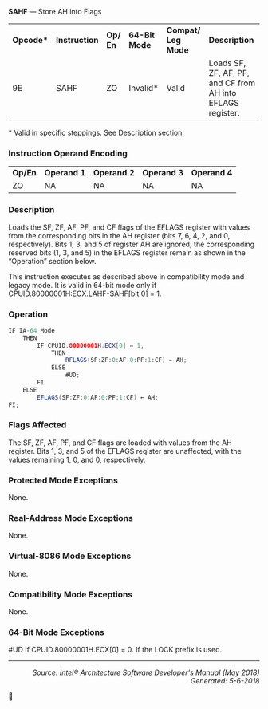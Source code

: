 <b>SAHF</b> — Store AH into Flags
<table>
	<tr>
		<td><b>Opcode*</b></td>
		<td><b>Instruction</b></td>
		<td><b>Op/ En</b></td>
		<td><b>64-Bit Mode</b></td>
		<td><b>Compat/ Leg Mode</b></td>
		<td><b>Description</b></td>
	</tr>
	<tr>
		<td>9E</td>
		<td>SAHF</td>
		<td>ZO</td>
		<td>Invalid*</td>
		<td>Valid</td>
		<td>Loads SF, ZF, AF, PF, and CF from AH into EFLAGS register.</td>
	</tr>
</table>

\* Valid in specific steppings. See Description section.

### Instruction Operand Encoding
<table>
	<tr>
		<td><b>Op/En</b></td>
		<td><b>Operand 1</b></td>
		<td><b>Operand 2</b></td>
		<td><b>Operand 3</b></td>
		<td><b>Operand 4</b></td>
	</tr>
	<tr>
		<td>ZO</td>
		<td>NA</td>
		<td>NA</td>
		<td>NA</td>
		<td>NA</td>
	</tr>
</table>


### Description
Loads the SF, ZF, AF, PF, and CF flags of the EFLAGS register with values from the corresponding bits in the AH
register (bits 7, 6, 4, 2, and 0, respectively). Bits 1, 3, and 5 of register AH are ignored; the corresponding reserved
bits (1, 3, and 5) in the EFLAGS register remain as shown in the “Operation” section below.

This instruction executes as described above in compatibility mode and legacy mode. It is valid in 64-bit mode only
if CPUID.80000001H:ECX.LAHF-SAHF[bit 0] = 1.

### Operation

```java
IF IA-64 Mode
    THEN
        IF CPUID.80000001H.ECX[0] = 1;
            THEN
                RFLAGS(SF:ZF:0:AF:0:PF:1:CF) ← AH;
            ELSE
                #UD;
        FI
    ELSE
        EFLAGS(SF:ZF:0:AF:0:PF:1:CF) ← AH;
FI;
```
### Flags Affected

The SF, ZF, AF, PF, and CF flags are loaded with values from the AH register. Bits 1, 3, and 5 of the EFLAGS register
are unaffected, with the values remaining 1, 0, and 0, respectively.

### Protected Mode Exceptions

None.

### Real-Address Mode Exceptions

None.

### Virtual-8086 Mode Exceptions

None.

### Compatibility Mode Exceptions

None.

### 64-Bit Mode Exceptions
<p>#UD
If CPUID.80000001H.ECX[0] = 0.
If the LOCK prefix is used.

 --- 
<p align="right"><i>Source: Intel® Architecture Software Developer's Manual (May 2018)<br>Generated: 5-6-2018</i></p>
